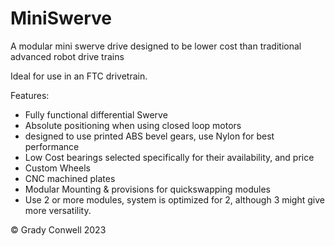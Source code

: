 # MiniSwerve
A modular mini swerve drive designed to be lower cost than traditional advanced robot drive trains

Ideal for use in an FTC drivetrain.

Features:
- Fully functional differential Swerve
- Absolute positioning when using closed loop motors
- designed to use printed ABS bevel gears, use Nylon for best performance
- Low Cost bearings selected specifically for their availability, and price
- Custom Wheels
- CNC machined plates
- Modular Mounting & provisions for quickswapping modules
- Use 2 or more modules, system is optimized for 2, although 3 might give more versatility.

© Grady Conwell 2023
